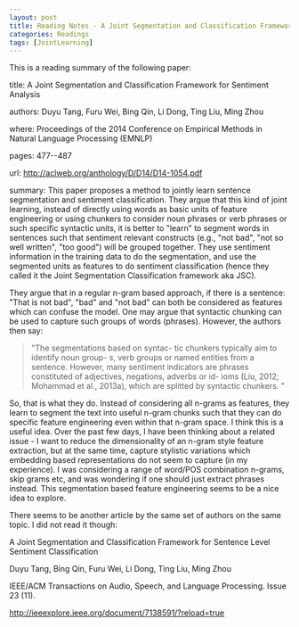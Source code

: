 ```yaml
---
layout: post
title: Reading Notes - A Joint Segmentation and Classification Framework for Sentiment Analysis
categories: Readings
tags: [JointLearning]
---
```


This is a reading summary of the following paper:

title: A Joint Segmentation and Classification Framework for Sentiment Analysis

authors: Duyu Tang, Furu Wei, Bing Qin, Li Dong, Ting Liu, Ming Zhou

where: Proceedings of the 2014 Conference on Empirical Methods in Natural Language Processing (EMNLP)

pages: 477--487

url: http://aclweb.org/anthology/D/D14/D14-1054.pdf

summary: This paper proposes a method to jointly learn sentence segmentation and sentiment classification. They argue that this kind of joint learning, instead of directly using words as basic units of feature engineering or using chunkers to consider noun phrases or verb phrases or such specific syntactic units, it is better to "learn" to segment words in sentences such that sentiment relevant constructs (e.g., "not bad", "not so well written", "too good") will be grouped together. They use sentiment information in the training data to do the segmentation, and use the segmented units as features to do sentiment classification (hence they called it the Joint Segmentation Classification framework aka JSC).

They argue that in a regular n-gram based approach, if there is a sentence: "That is not bad", "bad" and "not bad" can both be considered as features which can confuse the model. One may argue that syntactic chunking can be used to capture such groups of words (phrases). However, the authors then say:

> "The segmentations based on syntac-
tic chunkers typically aim to identify noun group-
s, verb groups or named entities from a sentence.
However,  many  sentiment  indicators  are  phrases
constituted of adjectives, negations, adverbs or id-
ioms (Liu, 2012; Mohammad et al., 2013a), which
are splitted by syntactic chunkers. "

So, that is what they do. Instead of considering all n-grams as features, they learn to segment the text into useful n-gram chunks such that they can do specific feature engineering even within that n-gram space. I think this is a useful idea. Over the past few days, I have been thinking about a related issue - I want to reduce the dimensionality of an n-gram style feature extraction, but at the same time, capture stylistic variations which embedding based representations do not seem to capture (in my experience). I was considering a range of word/POS combination n-grams, skip grams etc, and was wondering if one should just extract phrases instead. This segmentation based feature engineering seems to be a nice idea to explore. 

There seems to be another article by the same set of authors on the same topic. I did not read it though:

A Joint Segmentation and Classification Framework for Sentence Level Sentiment Classification 

Duyu Tang, Bing Qin, Furu Wei, Li Dong, Ting Liu, Ming Zhou

IEEE/ACM Transactions on Audio, Speech, and Language Processing. Issue 23 (11). 

http://ieeexplore.ieee.org/document/7138591/?reload=true
